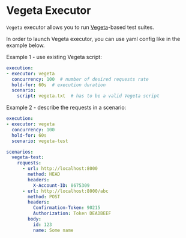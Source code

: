 # Vegeta Executor

`Vegeta` executor allows you to run [Vegeta](https://github.com/tsenart/vegeta)-based test suites.

In order to launch Vegeta executor, you can use yaml config like in the example below.

Example 1 - use existing Vegeta script:
```yaml
execution:
- executor: vegeta
  concurrency: 100  # number of desired requests rate
  hold-for: 60s  # execution duration
  scenario:
    script: vegeta.txt  # has to be a valid Vegeta script
```

Example 2 - describe the requests in a scenario:
```yaml
execution:
- executor: vegeta
  concurrency: 100
  hold-for: 60s
  scenario: vegeta-test

scenarios:
  vegeta-test:
    requests:
      - url: http://localhost:8000
        method: HEAD
        headers:
          X-Account-ID: 8675309
      - url: http://localhost:8000/abc
        method: POST
        headers:
          Confirmation-Token: 90215
          Authorization: Token DEADBEEF
        body:
          id: 123
          name: Some name
```
